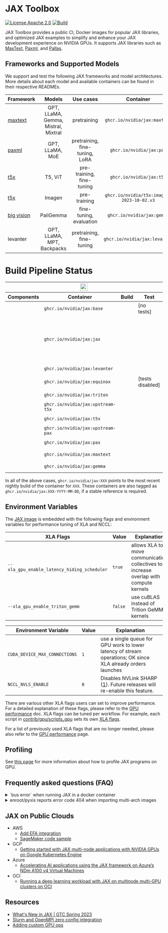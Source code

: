 # **JAX Toolbox**

[![License Apache 2.0](https://badgen.net/badge/license/apache2.0/blue)](https://github.com/NVIDIA/JAX-Toolbox/blob/main/LICENSE.md)
[![Build](https://badgen.net/badge/build/check-status/blue)](#build-pipeline-status)

JAX Toolbox provides a public CI, Docker images for popular JAX libraries, and optimized JAX examples to simplify and enhance your JAX development experience on NVIDIA GPUs. It supports JAX libraries such as [MaxText](https://github.com/google/maxtext), [Paxml](https://github.com/google/paxml), and [Pallas](https://jax.readthedocs.io/en/latest/pallas/quickstart.html).

## Frameworks and Supported Models
We support and test the following JAX frameworks and model architectures. More details about each model and available containers can be found in their respective READMEs.

| Framework | Models | Use cases | Container |
| :--- | :---: | :---: | :---: |
| [maxtext](./rosetta/rosetta/projects/maxtext)| GPT, LLaMA, Gemma, Mistral, Mixtral | pretraining | `ghcr.io/nvidia/jax:maxtext` |
| [paxml](./rosetta/rosetta/projects/pax) | GPT, LLaMA, MoE | pretraining, fine-tuning, LoRA | `ghcr.io/nvidia/jax:pax` |
| [t5x](./rosetta/rosetta/projects/t5x) | T5, ViT | pre-training, fine-tuning | `ghcr.io/nvidia/jax:t5x` |
| [t5x](./rosetta/rosetta/projects/imagen) | Imagen | pre-training | `ghcr.io/nvidia/t5x:imagen-2023-10-02.v3` |
| [big vision](./rosetta/rosetta/projects/paligemma) | PaliGemma | fine-tuning, evaluation | `ghcr.io/nvidia/jax:gemma` |
| levanter | GPT, LLaMA, MPT, Backpacks | pretraining, fine-tuning | `ghcr.io/nvidia/jax:levanter` |

# Build Pipeline Status
<table>
  <thead>
    <tr>
      <th colspan=4 style="text-align:center;">
        <a href="https://github.com/NVIDIA/JAX-Toolbox/actions/workflows/ci.yaml?query=event%3Aschedule+branch%3Amain">
        <img
          style="height: 1.5em;"
          src="https://img.shields.io/endpoint?url=https%3A%2F%2Fgist.githubusercontent.com%2Fnvjax%2F913c2af68649fe568e9711c2dabb23ae%2Fraw%2Fbadge-workflow-metadata.json&logo=github-actions&logoColor=white"
        />
        </a>
      </th>
    </tr>
    <tr>
      <th>Components</th>
      <th>Container</th>
      <th>Build</th>
      <th>Test</th>
    </tr>
  </thead>
  <tbody>
    <tr>
      <td>
        <a href="https://github.com/NVIDIA/JAX-Toolbox/blob/main/.github/container/Dockerfile.base">
          <img style="height:1em;" src="https://img.shields.io/static/v1?label=&color=gray&logo=docker&message=base%3D%7BCUDA%2CcuDNN%2CNCCL%2COFED%2CEFA%7D">
        </a>
      </td>
      <td>
        <code>ghcr.io/nvidia/jax:base</code>
      </td>
      <td>
        <a href="https://gist.github.com/nvjax/913c2af68649fe568e9711c2dabb23ae/#file-final-base-md"><img style="height:1em;" src="https://img.shields.io/endpoint?url=https%3A%2F%2Fgist.githubusercontent.com%2Fnvjax%2F913c2af68649fe568e9711c2dabb23ae%2Fraw%2Fbadge-base-build-amd64.json&logo=docker&label=amd64"></a>
        <br>
        <a href="https://gist.github.com/nvjax/913c2af68649fe568e9711c2dabb23ae/#file-final-base-md"><img style="height:1em;" src="https://img.shields.io/endpoint?url=https%3A%2F%2Fgist.githubusercontent.com%2Fnvjax%2F913c2af68649fe568e9711c2dabb23ae%2Fraw%2Fbadge-base-build-arm64.json&logo=docker&label=arm64"></a>
      </td>
      <td>
        [no tests]
      </td>
    </tr>
    <tr>
      <td>
        <a href="https://github.com/NVIDIA/JAX-Toolbox/blob/main/.github/container/Dockerfile.jax">
          <img style="height:1em;" src="https://img.shields.io/static/v1?label=&color=gray&logo=docker&message=core%3D%7Bbase%2CJAX%2CFlax%2CTE%7D">
        </a>
      </td>
      <td>
        <code>ghcr.io/nvidia/jax:jax</code>
      </td>
      <td>
        <a href="https://gist.github.com/nvjax/913c2af68649fe568e9711c2dabb23ae/#file-final-jax-md"><img style="height:1em;" src="https://img.shields.io/endpoint?url=https%3A%2F%2Fgist.githubusercontent.com%2Fnvjax%2F913c2af68649fe568e9711c2dabb23ae%2Fraw%2Fbadge-jax-build-amd64.json&logo=docker&label=amd64"></a>
        <br>
        <a href="https://gist.github.com/nvjax/913c2af68649fe568e9711c2dabb23ae/#file-final-jax-md"><img style="height:1em;" src="https://img.shields.io/endpoint?url=https%3A%2F%2Fgist.githubusercontent.com%2Fnvjax%2F913c2af68649fe568e9711c2dabb23ae%2Fraw%2Fbadge-jax-build-arm64.json&logo=docker&label=arm64"></a>
      </td>
      <td>
        <a href="https://gist.github.com/nvjax/913c2af68649fe568e9711c2dabb23ae#file-badge-jax-unit-test-v100-json">
          <img style="height:1em;" src="https://img.shields.io/endpoint?url=https%3A%2F%2Fgist.githubusercontent.com%2Fnvjax%2F913c2af68649fe568e9711c2dabb23ae%2Fraw%2Fbadge-jax-unit-test-V100.json&logo=nvidia&label=V100">
        </a>
        <br>
        <a href="https://gist.github.com/nvjax/913c2af68649fe568e9711c2dabb23ae#file-badge-jax-unit-test-a100-json">
          <img style="height:1em;" src="https://img.shields.io/endpoint?url=https%3A%2F%2Fgist.githubusercontent.com%2Fnvjax%2F913c2af68649fe568e9711c2dabb23ae%2Fraw%2Fbadge-jax-unit-test-A100.json&logo=nvidia&label=A100">
        </a>
        <br>
        <a href="https://gist.github.com/nvjax/913c2af68649fe568e9711c2dabb23ae#file-badge-te-unit-test-v100-json">
          <img style="height:1em;" src="https://img.shields.io/endpoint?url=https%3A%2F%2Fgist.githubusercontent.com%2Fnvjax%2F913c2af68649fe568e9711c2dabb23ae%2Fraw%2Fbadge-te-unit-test-V100.json&logo=nvidia&label=TE%20V100">
        </a>
        <br>
        <a href="https://gist.github.com/nvjax/913c2af68649fe568e9711c2dabb23ae#file-badge-te-unit-test-a100-json">
          <img style="height:1em;" src="https://img.shields.io/endpoint?url=https%3A%2F%2Fgist.githubusercontent.com%2Fnvjax%2F913c2af68649fe568e9711c2dabb23ae%2Fraw%2Fbadge-te-unit-test-A100.json&logo=nvidia&label=TE%20A100">
        </a>
        <br>
        <a href="https://gist.github.com/nvjax/913c2af68649fe568e9711c2dabb23ae#file-badge-te-multigpu-test-json">
          <img style="height:1em;" src="https://img.shields.io/endpoint?url=https%3A%2F%2Fgist.githubusercontent.com%2Fnvjax%2F913c2af68649fe568e9711c2dabb23ae%2Fraw%2Fbadge-te-multigpu-test.json&logo=nvidia&label=TE%20Multi%20GPU">
        </a>
        <br>
        <a href="https://gist.github.com/nvjax/913c2af68649fe568e9711c2dabb23ae#file-badge-pallas-unit-test-v100-json">
          <img style="height:1em;" src="https://img.shields.io/endpoint?url=https%3A%2F%2Fgist.githubusercontent.com%2Fnvjax%2F913c2af68649fe568e9711c2dabb23ae%2Fraw%2Fbadge-pallas-unit-test-V100.json&logo=nvidia&label=Pallas V100">
        </a>
        <br>
        <a href="https://gist.github.com/nvjax/913c2af68649fe568e9711c2dabb23ae#file-badge-pallas-unit-test-a100-json">
          <img style="height:1em;" src="https://img.shields.io/endpoint?url=https%3A%2F%2Fgist.githubusercontent.com%2Fnvjax%2F913c2af68649fe568e9711c2dabb23ae%2Fraw%2Fbadge-pallas-unit-test-A100.json&logo=nvidia&label=Pallas A100">
        </a>
        <br>
        <a href="https://gist.github.com/nvjax/913c2af68649fe568e9711c2dabb23ae#file-badge-nsys-jax-unit-test-v100-json">
          <img style="height:1em;" src="https://img.shields.io/endpoint?url=https%3A%2F%2Fgist.githubusercontent.com%2Fnvjax%2F913c2af68649fe568e9711c2dabb23ae%2Fraw%2Fbadge-nsys-jax-unit-test-V100.json&logo=nvidia&label=nsys-jax V100">
        </a>
        <br>
        <a href="https://gist.github.com/nvjax/913c2af68649fe568e9711c2dabb23ae#file-badge-nsys-jax-unit-test-a100-json">
          <img style="height:1em;" src="https://img.shields.io/endpoint?url=https%3A%2F%2Fgist.githubusercontent.com%2Fnvjax%2F913c2af68649fe568e9711c2dabb23ae%2Fraw%2Fbadge-nsys-jax-unit-test-A100.json&logo=nvidia&label=nsys-jax A100">
        </a>
      </td>
    </tr>
    <tr>
      <td>
        <a href="https://github.com/NVIDIA/JAX-Toolbox/blob/main/.github/container/Dockerfile.levanter">
          <img style="height:1em;" src="https://img.shields.io/static/v1?label=&color=gray&logo=docker&message=Levanter%3D%7Bcore%2CLevanter%7D">
        </a>
      </td>
      <td>
        <code>ghcr.io/nvidia/jax:levanter</code>
      </td>
      <td>
        <a href="https://gist.github.com/nvjax/913c2af68649fe568e9711c2dabb23ae/#file-final-levanter-md">
          <img style="height:1em;" src="https://img.shields.io/endpoint?url=https%3A%2F%2Fgist.githubusercontent.com%2Fnvjax%2F913c2af68649fe568e9711c2dabb23ae%2Fraw%2Fbadge-levanter-build-amd64.json&logo=docker&label=amd64">
        </a>
        <br>
        <a href="https://gist.github.com/nvjax/913c2af68649fe568e9711c2dabb23ae/#file-final-levanter-md">
          <img style="height:1em;" src="https://img.shields.io/endpoint?url=https%3A%2F%2Fgist.githubusercontent.com%2Fnvjax%2F913c2af68649fe568e9711c2dabb23ae%2Fraw%2Fbadge-levanter-build-arm64.json&logo=docker&label=arm64">
        </a>
      </td>
      <td>
        <a href="https://gist.github.com/nvjax/913c2af68649fe568e9711c2dabb23ae#file-badge-levanter-unit-test-v100-json">
          <img style="height:1em;" src="https://img.shields.io/endpoint?url=https%3A%2F%2Fgist.githubusercontent.com%2Fnvjax%2F913c2af68649fe568e9711c2dabb23ae%2Fraw%2Fbadge-levanter-unit-test-V100.json&logo=nvidia&label=V100">
        </a>
        <br>
        <a href="https://gist.github.com/nvjax/913c2af68649fe568e9711c2dabb23ae#file-badge-levanter-unit-test-a100-json">
          <img style="height:1em;" src="https://img.shields.io/endpoint?url=https%3A%2F%2Fgist.githubusercontent.com%2Fnvjax%2F913c2af68649fe568e9711c2dabb23ae%2Fraw%2Fbadge-levanter-unit-test-A100.json&logo=nvidia&label=A100">
        </a>
      </td>
    </tr>
    <tr>
      <td>
        <a href="https://github.com/NVIDIA/JAX-Toolbox/blob/main/.github/container/Dockerfile.equinox">
          <img style="height:1em;" src="https://img.shields.io/static/v1?label=&color=gray&logo=docker&message=Equinox%3D%7Bcore%2CEquinox%7D">
        </a>
      </td>
      <td>
        <code>ghcr.io/nvidia/jax:equinox</code>
      </td>
      <td>
        <a href="https://gist.github.com/nvjax/913c2af68649fe568e9711c2dabb23ae/#file-final-equinox-md">
          <img style="height:1em;" src="https://img.shields.io/endpoint?url=https%3A%2F%2Fgist.githubusercontent.com%2Fnvjax%2F913c2af68649fe568e9711c2dabb23ae%2Fraw%2Fbadge-equinox-build-amd64.json&logo=docker&label=amd64">
        </a>
        <br>
        <a href="https://gist.github.com/nvjax/913c2af68649fe568e9711c2dabb23ae/#file-final-equinox-md">
          <img style="height:1em;" src="https://img.shields.io/endpoint?url=https%3A%2F%2Fgist.githubusercontent.com%2Fnvjax%2F913c2af68649fe568e9711c2dabb23ae%2Fraw%2Fbadge-equinox-build-arm64.json&logo=docker&label=arm64">
        </a>
      </td>
      <td>
        [tests disabled]
        <!--<img style="height:1em;" src="https://img.shields.io/endpoint?url=https%3A%2F%2Fgist.githubusercontent.com%2Fnvjax%2F913c2af68649fe568e9711c2dabb23ae%2Fraw%2Fbadge-equinox-unit-test-V100.json&logo=nvidia&label=V100">
        <img style="height:1em;" src="https://img.shields.io/endpoint?url=https%3A%2F%2Fgist.githubusercontent.com%2Fnvjax%2F913c2af68649fe568e9711c2dabb23ae%2Fraw%2Fbadge-equinox-unit-test-A100.json&logo=nvidia&label=A100">-->
      </td>
    </tr>
    <tr>
      <td>
        <a href="https://github.com/NVIDIA/JAX-Toolbox/blob/main/.github/container/Dockerfile.triton">
          <img style="height:1em;" src="https://img.shields.io/static/v1?label=&color=gray&logo=docker&message=Triton%3D%7Bcore%2CJAX-Triton%2CTriton%7D">
        </a>
      </td>
      <td>
        <code>ghcr.io/nvidia/jax:triton</code>
      </td>
      <td>
        <a href="https://gist.github.com/nvjax/913c2af68649fe568e9711c2dabb23ae/#file-final-triton-md">
          <img style="height:1em;" src="https://img.shields.io/endpoint?url=https%3A%2F%2Fgist.githubusercontent.com%2Fnvjax%2F913c2af68649fe568e9711c2dabb23ae%2Fraw%2Fbadge-triton-build-amd64.json&logo=docker&label=amd64">
        </a>
        <!-- <img style="height:1em;" src="https://img.shields.io/endpoint?url=https%3A%2F%2Fgist.githubusercontent.com%2Fnvjax%2F913c2af68649fe568e9711c2dabb23ae%2Fraw%2Fbadge-triton-build-arm64.json&logo=docker&label=arm64"> -->
      </td>
      <td>
        <a href="https://gist.github.com/nvjax/913c2af68649fe568e9711c2dabb23ae#file-badge-triton-unit-test-v100-json">
          <img style="height:1em;" src="https://img.shields.io/endpoint?url=https%3A%2F%2Fgist.githubusercontent.com%2Fnvjax%2F913c2af68649fe568e9711c2dabb23ae%2Fraw%2Fbadge-triton-unit-test-V100.json&logo=nvidia&label=JAX-Triton V100">
        </a>
        <br>
        <a href="https://gist.github.com/nvjax/913c2af68649fe568e9711c2dabb23ae#file-badge-triton-unit-test-a100-json">
          <img style="height:1em;" src="https://img.shields.io/endpoint?url=https%3A%2F%2Fgist.githubusercontent.com%2Fnvjax%2F913c2af68649fe568e9711c2dabb23ae%2Fraw%2Fbadge-triton-unit-test-A100.json&logo=nvidia&label=JAX-Triton A100">
        </a>
      </td>
    </tr>
    <tr>
      <td>
        <a href="https://github.com/NVIDIA/JAX-Toolbox/blob/main/.github/container/Dockerfile.t5x.amd64">
          <img style="height:1em;" src="https://img.shields.io/static/v1?label=&color=gray&logo=docker&message=Upstream%20T5X%3D%7Bcore%2CT5X%7D">
        </a>
      </td>
      <td>
        <code>ghcr.io/nvidia/jax:upstream-t5x</code>
      </td>
      <td>
        <a href="https://gist.github.com/nvjax/913c2af68649fe568e9711c2dabb23ae/#file-final-upstream-t5x-md">
          <img style="height:1em;" src="https://img.shields.io/endpoint?url=https%3A%2F%2Fgist.githubusercontent.com%2Fnvjax%2F913c2af68649fe568e9711c2dabb23ae%2Fraw%2Fbadge-t5x-build-amd64.json&logo=docker&label=amd64">
        </a>
        <br>
        <a href="https://gist.github.com/nvjax/913c2af68649fe568e9711c2dabb23ae/#file-final-upstream-t5x-md">
          <img style="height:1em;" src="https://img.shields.io/endpoint?url=https%3A%2F%2Fgist.githubusercontent.com%2Fnvjax%2F913c2af68649fe568e9711c2dabb23ae%2Fraw%2Fbadge-t5x-build-arm64.json&logo=docker&label=arm64">
        </a>
      </td>
      <td>
        <a href="https://gist.github.com/nvjax/913c2af68649fe568e9711c2dabb23ae#file-badge-upstream-t5x-mgmn-test-json">
          <img style="height:1em;" src="https://img.shields.io/endpoint?url=https%3A%2F%2Fgist.githubusercontent.com%2Fnvjax%2F913c2af68649fe568e9711c2dabb23ae%2Fraw%2Fbadge-upstream-t5x-mgmn-test.json&logo=nvidia&label=A100%20distributed">
        </a>
      </td>
    </tr>
    <tr>
      <td>
        <a href="https://github.com/NVIDIA/JAX-Toolbox/blob/main/rosetta/Dockerfile.t5x">
          <img style="height:1em;" src="https://img.shields.io/static/v1?label=&color=gray&logo=docker&message=Rosetta%20T5X%3D%7Bcore%2CT5X%7D">
        </a>
      </td>
      <td>
        <code>ghcr.io/nvidia/jax:t5x</code>
      </td>
      <td>
        <a href="https://gist.github.com/nvjax/913c2af68649fe568e9711c2dabb23ae/#file-final-t5x-md">
          <img style="height:1em;" src="https://img.shields.io/endpoint?url=https%3A%2F%2Fgist.githubusercontent.com%2Fnvjax%2F913c2af68649fe568e9711c2dabb23ae%2Fraw%2Fbadge-rosetta-build-t5x-amd64.json&logo=docker&label=amd64">
        </a>
        <br>
        <a href="https://gist.github.com/nvjax/913c2af68649fe568e9711c2dabb23ae/#file-final-t5x-md">
          <img style="height:1em;" src="https://img.shields.io/endpoint?url=https%3A%2F%2Fgist.githubusercontent.com%2Fnvjax%2F913c2af68649fe568e9711c2dabb23ae%2Fraw%2Fbadge-rosetta-build-t5x-arm64.json&logo=docker&label=arm64">
        </a>
      </td>
      <td>
        <a href="https://gist.github.com/nvjax/913c2af68649fe568e9711c2dabb23ae#file-badge-rosetta-t5x-mgmn-test-json">
          <img style="height:1em;" src="https://img.shields.io/endpoint?url=https%3A%2F%2Fgist.githubusercontent.com%2Fnvjax%2F913c2af68649fe568e9711c2dabb23ae%2Fraw%2Fbadge-rosetta-t5x-mgmn-test.json&logo=nvidia&label=A100%20distributed">
        </a>
      </td>
    </tr>
    <tr>
      <td>
        <a href="https://github.com/NVIDIA/JAX-Toolbox/blob/main/.github/container/Dockerfile.pax.amd64">
          <img style="height:1em;" src="https://img.shields.io/static/v1?label=&color=gray&logo=docker&message=Upstream%20PAX%3D%7Bcore%2Cpaxml%2Cpraxis%7D">
        </a>
      </td>
      <td>
        <code>ghcr.io/nvidia/jax:upstream-pax</code>
      </td>
      <td>
        <a href="https://gist.github.com/nvjax/913c2af68649fe568e9711c2dabb23ae/#file-final-upstream-pax-md">
          <img style="height:1em;" src="https://img.shields.io/endpoint?url=https%3A%2F%2Fgist.githubusercontent.com%2Fnvjax%2F913c2af68649fe568e9711c2dabb23ae%2Fraw%2Fbadge-pax-build-amd64.json&logo=docker&label=amd64">
        </a>
        <br>
        <a href="https://gist.github.com/nvjax/913c2af68649fe568e9711c2dabb23ae/#file-final-upstream-pax-md">
          <img style="height:1em;" src="https://img.shields.io/endpoint?url=https%3A%2F%2Fgist.githubusercontent.com%2Fnvjax%2F913c2af68649fe568e9711c2dabb23ae%2Fraw%2Fbadge-pax-build-arm64.json&logo=docker&label=arm64">
        </a>
      </td>
      <td>
        <a href="https://gist.github.com/nvjax/913c2af68649fe568e9711c2dabb23ae#file-badge-upstream-pax-mgmn-test-json">
          <img style="height:1em;" src="https://img.shields.io/endpoint?url=https%3A%2F%2Fgist.githubusercontent.com%2Fnvjax%2F913c2af68649fe568e9711c2dabb23ae%2Fraw%2Fbadge-upstream-pax-mgmn-test.json&logo=nvidia&label=A100%20distributed">
        </a>
      </td>
    </tr>
    <tr>
      <td>
        <a href="https://github.com/NVIDIA/JAX-Toolbox/blob/main/rosetta/Dockerfile.pax">
          <img style="height:1em;" src="https://img.shields.io/static/v1?label=&color=gray&logo=docker&message=Rosetta%20PAX%3D%7Bcore%2Cpaxml%2Cpraxis%7D">
        </a>
      </td>
      <td>
        <code>ghcr.io/nvidia/jax:pax</code>
      </td>
      <td>
        <a href="https://gist.github.com/nvjax/913c2af68649fe568e9711c2dabb23ae/#file-final-pax-md">
          <img style="height:1em;" src="https://img.shields.io/endpoint?url=https%3A%2F%2Fgist.githubusercontent.com%2Fnvjax%2F913c2af68649fe568e9711c2dabb23ae%2Fraw%2Fbadge-rosetta-build-pax-amd64.json&logo=docker&label=amd64">
        </a>
        <br>
        <a href="https://gist.github.com/nvjax/913c2af68649fe568e9711c2dabb23ae/#file-final-pax-md">
          <img style="height:1em;" src="https://img.shields.io/endpoint?url=https%3A%2F%2Fgist.githubusercontent.com%2Fnvjax%2F913c2af68649fe568e9711c2dabb23ae%2Fraw%2Fbadge-rosetta-build-pax-arm64.json&logo=docker&label=arm64">
        </a>
      </td>
      <td>
        <a href="https://gist.github.com/nvjax/913c2af68649fe568e9711c2dabb23ae#file-badge-rosetta-pax-mgmn-test-json">
          <img style="height:1em;" src="https://img.shields.io/endpoint?url=https%3A%2F%2Fgist.githubusercontent.com%2Fnvjax%2F913c2af68649fe568e9711c2dabb23ae%2Fraw%2Fbadge-rosetta-pax-mgmn-test.json&logo=nvidia&label=A100%20distributed">
        </a>
      </td>
    </tr>
    <tr>
      <td>
        <a href="https://github.com/NVIDIA/JAX-Toolbox/blob/main/.github/container/Dockerfile.maxtext.amd64">
          <img style="height:1em;" src="https://img.shields.io/static/v1?label=&color=gray&logo=docker&message=MaxText%3D%7Bcore%2CMaxText%7D">
        </a>
      </td>
      <td>
        <code>ghcr.io/nvidia/jax:maxtext</code>
      </td>
      <td>
        <a href="https://gist.github.com/nvjax/913c2af68649fe568e9711c2dabb23ae/#file-final-maxtext-md">
          <img style="height:1em;" src="https://img.shields.io/endpoint?url=https%3A%2F%2Fgist.githubusercontent.com%2Fnvjax%2F913c2af68649fe568e9711c2dabb23ae%2Fraw%2Fbadge-maxtext-build-amd64.json&logo=docker&label=amd64">
        </a>
        <br>
        <a href="https://gist.github.com/nvjax/913c2af68649fe568e9711c2dabb23ae/#file-final-maxtext-md">
          <img style="height:1em;" src="https://img.shields.io/endpoint?url=https%3A%2F%2Fgist.githubusercontent.com%2Fnvjax%2F913c2af68649fe568e9711c2dabb23ae%2Fraw%2Fbadge-maxtext-build-arm64.json&logo=docker&label=arm64">
        </a>
      </td>
      <td>
        <a href="https://gist.github.com/nvjax/913c2af68649fe568e9711c2dabb23ae#file-badge-maxtext-test-json">
          <img style="height:1em;" src="https://img.shields.io/endpoint?url=https%3A%2F%2Fgist.githubusercontent.com%2Fnvjax%2F913c2af68649fe568e9711c2dabb23ae%2Fraw%2Fbadge-maxtext-test.json&logo=nvidia&label=A100%20distributed">
        </a>
      </td>
    </tr>
    <tr>
      <td>
        <a href="https://github.com/NVIDIA/JAX-Toolbox/blob/main/rosetta/Dockerfile.gemma">
          <img style="height:1em;" src="https://img.shields.io/static/v1?label=&color=gray&logo=docker&message=Gemma%3D%7Bcore%2CGemma%2CPaliGemma%7D">
        </a>
      </td>
      <td>
        <code>ghcr.io/nvidia/jax:gemma</code>
      </td>
      <td>
      <a href="https://gist.github.com/nvjax/913c2af68649fe568e9711c2dabb23ae/#file-final-gemma-md">
        <img style="height:1em;" src="https://img.shields.io/endpoint?url=https%3A%2F%2Fgist.githubusercontent.com%2Fnvjax%2F913c2af68649fe568e9711c2dabb23ae%2Fraw%2Fbadge-gemma-build-amd64.json&logo=docker&label=amd64">
      </a>
      <!-- <a href="https://gist.github.com/nvjax/913c2af68649fe568e9711c2dabb23ae/#file-final-gemma-md"><img style="height:1em;" src="https://img.shields.io/endpoint?url=https%3A%2F%2Fgist.githubusercontent.com%2Fnvjax%2F913c2af68649fe568e9711c2dabb23ae%2Fraw%2Fbadge-gemma-build-arm64.json&logo=docker&label=arm64"></a> -->
      </td>
      <td>
        <a href="https://gist.github.com/nvjax/913c2af68649fe568e9711c2dabb23ae#file-badge-gemma-unit-test-v100-json">
          <img style="height:1em;" src="https://img.shields.io/endpoint?url=https%3A%2F%2Fgist.githubusercontent.com%2Fnvjax%2F913c2af68649fe568e9711c2dabb23ae%2Fraw%2Fbadge-gemma-unit-test-V100.json&logo=nvidia&label=V100">
        </a>
        <br>
        <a href="https://gist.github.com/nvjax/913c2af68649fe568e9711c2dabb23ae#file-badge-gemma-unit-test-a100-json">
          <img style="height:1em;" src="https://img.shields.io/endpoint?url=https%3A%2F%2Fgist.githubusercontent.com%2Fnvjax%2F913c2af68649fe568e9711c2dabb23ae%2Fraw%2Fbadge-gemma-unit-test-A100.json&logo=nvidia&label=A100">
        </a>
      </td>
    </tr>
  </tbody>
</table>

In all of the above cases, `ghcr.io/nvidia/jax:XXX` points to the most recent
nightly build of the container for `XXX`. These containers are also tagged as
`ghcr.io/nvidia/jax:XXX-YYYY-MM-DD`, if a stable reference is required.

## Environment Variables

The [JAX image](https://github.com/NVIDIA/JAX-Toolbox/pkgs/container/jax) is embedded with the following flags and environment variables for performance tuning of XLA and NCCL:

| XLA Flags | Value | Explanation |
| --------- | ----- | ----------- |
| `--xla_gpu_enable_latency_hiding_scheduler` | `true`  | allows XLA to move communication collectives to increase overlap with compute kernels |
| `--xla_gpu_enable_triton_gemm` | `false` | use cuBLAS instead of Trition GeMM kernels |

| Environment Variable | Value | Explanation |
| -------------------- | ----- | ----------- |
| `CUDA_DEVICE_MAX_CONNECTIONS` | `1` | use a single queue for GPU work to lower latency of stream operations; OK since XLA already orders launches |
| `NCCL_NVLS_ENABLE` | `0` | Disables NVLink SHARP ([1](https://docs.nvidia.com/deeplearning/nccl/user-guide/docs/env.html#nccl-nvls-enable)). Future releases will re-enable this feature. |

There are various other XLA flags users can set to improve performance. For a detailed explanation of these flags, please refer to the [GPU performance](./rosetta/docs/GPU_performance.md) doc. XLA flags can be tuned per workflow. For example, each script in [contrib/gpu/scripts_gpu](https://github.com/google/paxml/tree/main/paxml/contrib/gpu/scripts_gpu) sets its own [XLA flags](https://github.com/google/paxml/blob/93fbc8010dca95af59ab615c366d912136b7429c/paxml/contrib/gpu/scripts_gpu/benchmark_gpt_multinode.sh#L30-L33).

For a list of previously used XLA flags that are no longer needed, please also refer to the [GPU performance](./rosetta/docs/GPU_performance.md#previously-used-xla-flags) page.

## Profiling
See [this page](./docs/profiling.md) for more information about how to profile JAX programs on GPU.

## Frequently asked questions (FAQ)

<details>
    <summary>`bus error` when running JAX in a docker container</summary>

**Solution:**
```bash
docker run -it --shm-size=1g ...
```

**Explanation:**
The `bus error` might occur due to the size limitation of `/dev/shm`. You can address this by increasing the shared memory size using
the `--shm-size` option when launching your container.
</details>

<details>

<summary>enroot/pyxis reports error code 404 when importing multi-arch images</summary>

**Problem description:**
```
slurmstepd: error: pyxis:     [INFO] Authentication succeeded
slurmstepd: error: pyxis:     [INFO] Fetching image manifest list
slurmstepd: error: pyxis:     [INFO] Fetching image manifest
slurmstepd: error: pyxis:     [ERROR] URL https://ghcr.io/v2/nvidia/jax/manifests/<TAG> returned error code: 404 Not Found
```

**Solution:**
Upgrade [enroot](https://github.com/NVIDIA/enroot) or [apply a single-file patch](https://github.com/NVIDIA/enroot/releases/tag/v3.4.0) as mentioned in the enroot v3.4.0 release note.

**Explanation:**
Docker has traditionally used Docker Schema V2.2 for multi-arch manifest lists but has switched to using the Open Container Initiative (OCI) format since 20.10. Enroot added support for OCI format in version 3.4.0.
</details>

## JAX on Public Clouds
* AWS
    * [Add EFA integration](https://docs.aws.amazon.com/sagemaker/latest/dg/your-algorithms-training-efa.html)
    * [SageMaker code sample](https://github.com/aws-samples/aws-samples-for-ray/tree/main/sagemaker/jax_alpa_language_model)
* GCP
    * [Getting started with JAX multi-node applications with NVIDIA GPUs on Google Kubernetes Engine](https://cloud.google.com/blog/products/containers-kubernetes/machine-learning-with-jax-on-kubernetes-with-nvidia-gpus)
* Azure
    * [Accelerating AI applications using the JAX framework on Azure’s NDm A100 v4 Virtual Machines](https://techcommunity.microsoft.com/t5/azure-high-performance-computing/accelerating-ai-applications-using-the-jax-framework-on-azure-s/ba-p/3735314)
* OCI
    * [Running a deep learning workload with JAX on multinode multi-GPU clusters on OCI](https://blogs.oracle.com/cloud-infrastructure/post/running-multinode-jax-clusters-on-oci-gpu-cloud)

## Resources
* [What's New in JAX | GTC Spring 2023](https://www.nvidia.com/en-us/on-demand/session/gtcspring23-s51956/)
* [Slurm and OpenMPI zero config integration](https://jax.readthedocs.io/en/latest/_autosummary/jax.distributed.initialize.html)
* [Adding custom GPU ops](https://jax.readthedocs.io/en/latest/Custom_Operation_for_GPUs.html)
